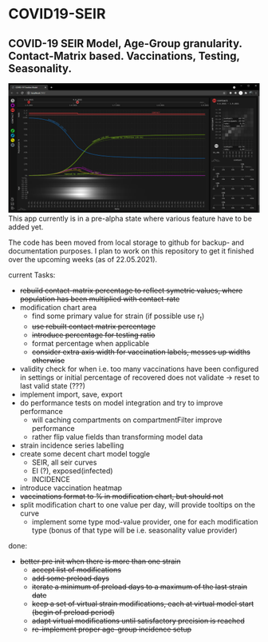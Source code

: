 # COVID19-SEIR
## COVID-19 SEIR Model, Age-Group granularity. Contact-Matrix based. Vaccinations, Testing, Seasonality.
![alt text](https://github.com/the-butcher/COVID19-SEIR/blob/master/src/main/webapp/assets/screenshot01.png?raw=true)
This app currently is in a pre-alpha state where various feature have to be added yet.

The code has been moved from local storage to github for backup- and documentation purposes. I plan to work on this repository to get it finished over the upcoming weeks (as of 22.05.2021).

current Tasks:
* ~~rebuild contact-matrix percentage to reflect symetric values, where population has been multiplied with contact-rate~~
* modification chart area
  * find some primary value for strain (if possible use r<sub>t</sub>)
  * ~~use rebuilt contact matrix percentage~~
  * ~~introduce percentage for testing ratio~~
  * format percentage when applicable
  * ~~consider extra axis width for vaccination labels, messes up widths otherwise~~
* validity check for when i.e. too many vaccinations have been configured in settings or initial percentage of recovered does not validate → reset to last valid state (???)
* implement import, save, export
* do performance tests on model integration and try to improve performance
  * will caching compartments on compartmentFilter improve performance
  * rather flip value fields than transforming model data
* strain incidence series labelling
* create some decent chart model toggle
  * SEIR, all seir curves
  * EI (?), exposed(infected)
  * INCIDENCE
* introduce vaccination heatmap
* ~~vaccinations format to % in modification chart, but should not~~
* split modification chart to one value per day, will provide tooltips on the curve
  * implement some type mod-value provider, one for each modification type (bonus of that type will be i.e. seasonality value provider)


done:
* ~~better pre init when there is more than one strain~~
  * ~~accept list of modifications~~
  * ~~add some preload days~~
  * ~~iterate a minimum of preload days to a maximum of the last strain date~~
  * ~~keep a set of virtual strain modifications, each at virtual model start (begin of preload period)~~
  * ~~adapt virtual modifications until satisfactory precision is reached~~
  * ~~re-implement proper age-group incidence setup~~
